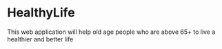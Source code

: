 # HealthyLife
This web application will help old age people who are above 65+ to live a healthier and better life
